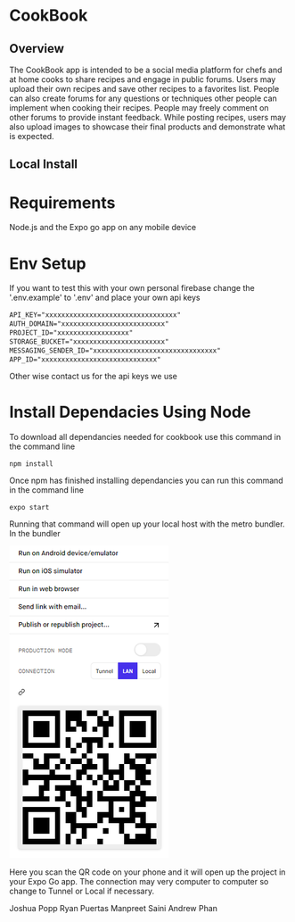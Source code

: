# CookBook

## Overview 

The CookBook app is intended to be a social media platform for chefs and at home cooks to share recipes and engage in public forums. Users may upload their own recipes and save other recipes to a favorites list. People can also create forums for any questions or techniques other people can implement when cooking their recipes. People may freely comment on other forums to provide instant feedback. While posting recipes, users may also upload images to showcase their final products and demonstrate what is expected.

## Local Install

# Requirements 

Node.js and the Expo go app on any mobile device

# Env Setup

If you want to test this with your own personal firebase change the '.env.example' to '.env' and place your own api keys

    API_KEY="xxxxxxxxxxxxxxxxxxxxxxxxxxxxxxxxx"
    AUTH_DOMAIN="xxxxxxxxxxxxxxxxxxxxxxxxxx"
    PROJECT_ID="xxxxxxxxxxxxxxxxxx"
    STORAGE_BUCKET="xxxxxxxxxxxxxxxxxxxxxxx"
    MESSAGING_SENDER_ID="xxxxxxxxxxxxxxxxxxxxxxxxxxxxxxx"
    APP_ID="xxxxxxxxxxxxxxxxxxxxxxxxxxxxx"

Other wise contact us for the api keys we use

# Install Dependacies Using Node

To download all dependancies needed for cookbook use this command in the command line

    npm install

Once npm has finished installing dependancies you can run this command in the command line 

    expo start

Running that command will open up your local host with the metro bundler. In the bundler 

![Metro Bundler](/markdown/images/metro.png)

Here you scan the QR code on your phone and it will open up the project in your Expo Go app. The connection may very computer to computer so change to Tunnel or Local if necessary.



Joshua Popp
Ryan Puertas
Manpreet Saini
Andrew Phan
